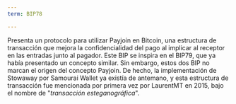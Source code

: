 ```yaml
---
term: BIP78

---
```

Presenta un protocolo para utilizar Payjoin en Bitcoin, una estructura de transacción que mejora la confidencialidad del pago al implicar al receptor en las entradas junto al pagador. Este BIP se inspira en el BIP79, que ya había presentado un concepto similar. Sin embargo, estos dos BIP no marcan el origen del concepto Payjoin. De hecho, la implementación de Stowaway por Samourai Wallet ya existía de antemano, y esta estructura de transacción fue mencionada por primera vez por LaurentMT en 2015, bajo el nombre de "*transacción esteganográfica*".